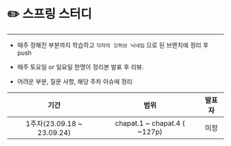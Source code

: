 
# ✏️ **스프링 스터디**

------

* 매주 정해진 부분까지 학습하고 `각자의 깃허브 닉네임` 으로 된 브랜치에 정리 후 push

* 매주 토요일 or 일요일 한명이 정리본 발표 후 리뷰.

* 어려운 부분, 질문 사항, 해당 주차 이슈에 정리


|기간|**범위**|**발표자**|
|:-:|:-:|:-:|
|1주차(23.09.18 ~ 23.09.24)|chapat.1 ~ chapat.4 ( ~127p)|미정|
